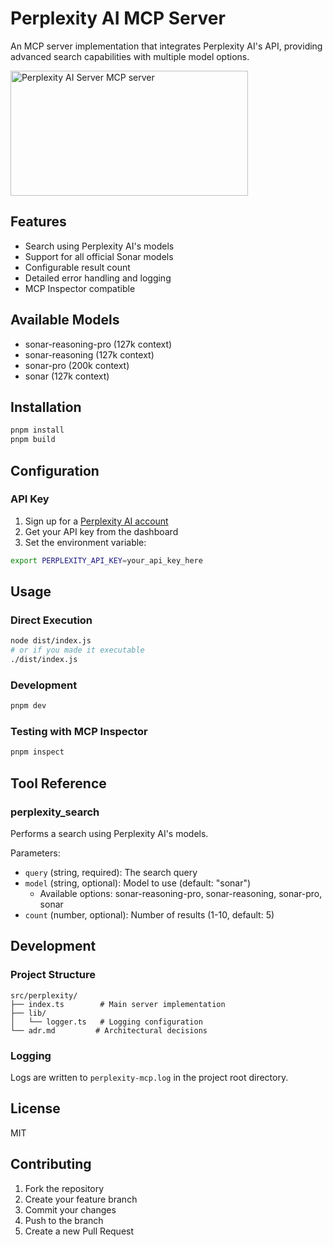 # Perplexity AI MCP Server

An MCP server implementation that integrates Perplexity AI's API, providing advanced search capabilities with multiple model options.

<a href="https://glama.ai/mcp/servers/s45iho8wbk"><img width="380" height="200" src="https://glama.ai/mcp/servers/s45iho8wbk/badge" alt="Perplexity AI Server MCP server" /></a>

## Features

- Search using Perplexity AI's models
- Support for all official Sonar models
- Configurable result count
- Detailed error handling and logging
- MCP Inspector compatible

## Available Models

- sonar-reasoning-pro (127k context)
- sonar-reasoning (127k context)
- sonar-pro (200k context)
- sonar (127k context)

## Installation

```bash
pnpm install
pnpm build
```

## Configuration

### API Key
1. Sign up for a [Perplexity AI account](https://www.perplexity.ai)
2. Get your API key from the dashboard
3. Set the environment variable:
```bash
export PERPLEXITY_API_KEY=your_api_key_here
```

## Usage

### Direct Execution
```bash
node dist/index.js
# or if you made it executable
./dist/index.js
```

### Development
```bash
pnpm dev
```

### Testing with MCP Inspector
```bash
pnpm inspect
```

## Tool Reference

### perplexity_search

Performs a search using Perplexity AI's models.

Parameters:
- `query` (string, required): The search query
- `model` (string, optional): Model to use (default: "sonar")
  - Available options: sonar-reasoning-pro, sonar-reasoning, sonar-pro, sonar
- `count` (number, optional): Number of results (1-10, default: 5)

## Development

### Project Structure
```
src/perplexity/
├── index.ts        # Main server implementation
├── lib/
│   └── logger.ts   # Logging configuration
└── adr.md         # Architectural decisions
```

### Logging
Logs are written to `perplexity-mcp.log` in the project root directory.

## License

MIT

## Contributing

1. Fork the repository
2. Create your feature branch
3. Commit your changes
4. Push to the branch
5. Create a new Pull Request

